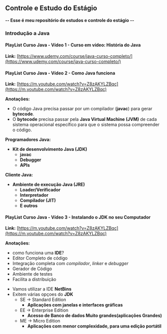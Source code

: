 ## Controle e Estudo do Estágio

**-- Esse é meu repositório de estudos e controle do estágio --**

### Introdução a Java

#### PlayList Curso Java - Vídeo 1 - Curso em vídeo: História do Java

**Link:** [https://www.udemy.com/course/java-curso-completo/](https://www.udemy.com/course/java-curso-completo/)

#### PlayList Curso Java - Vídeo 2 - Como Java funciona

**Link:** [https://m.youtube.com/watch?v=Z8zAKYLZBqc](https://m.youtube.com/watch?v=Z8zAKYLZBqc)

**Anotações:**

* O código Java precisa passar por um compilador (**javac**) para gerar **bytecode**.
* O **bytecode** precisa passar pela **Java Virtual Machine (JVM)** de cada sistema operacional específico para que o sistema possa compreender o código.

**Programadores Java:**

* **Kit de desenvolvimento Java (JDK)**
    * **javac**
    * **Debugger**
    * **APIs**

**Cliente Java:**

* **Ambiente de execução Java (JRE)**
    * **Loader/Verificador**
    * **Interpretador**
    * **Compilador (JIT)**
    * **E outros**
 
#### PlayList Curso Java - Vídeo 3 - Instalando o JDK no seu Computador

**Link:** [https://m.youtube.com/watch?v=Z8zAKYLZBqc](https://m.youtube.com/watch?v=Z8zAKYLZBqc)

**Anotações:**

- como funciona uma **IDE**?
- Editor Completo de código
- Integração completa com *compilador*, *linker* e *debugger*
- Gerador de Código
- Ambiente de testes
- Facilita a distribuição


* Vamos utilizar a IDE **NetBins**
* Exitem várias opçoes do **JDK**
  - SE -> Standard Edition
    * **Aplicações com janelas e interfaces gráficas**
  - EE -> Enterprise Edition
    * **Acesso de Banco de dados Muito grandes(aplicações Grandes)**
  - ME -> Micro Edition
    * **Aplicações com menor complexidade, para uma edição portátil**


